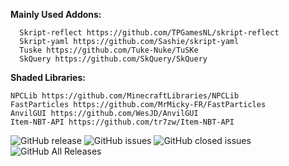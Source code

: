 **Mainly Used Addons:**
``` 
  Skript-reflect https://github.com/TPGamesNL/skript-reflect
  Skript-yaml https://github.com/Sashie/skript-yaml
  Tuske https://github.com/Tuke-Nuke/TuSKe
  SkQuery https://github.com/SkQuery/SkQuery
```

**Shaded Libraries:**
```
NPCLib https://github.com/MinecraftLibraries/NPCLib
FastParticles https://github.com/MrMicky-FR/FastParticles
AnvilGUI https://github.com/WesJD/AnvilGUI
Item-NBT-API https://github.com/tr7zw/Item-NBT-API
```

![GitHub release](https://img.shields.io/github/release/andrei923/LeafSK.svg?style=for-the-badge)
![GitHub issues](https://img.shields.io/github/issues-raw/andrei923/LeafSK.svg?style=for-the-badge)
![GitHub closed issues](https://img.shields.io/github/issues-closed-raw/andrei923/LeafSK.svg?style=for-the-badge)
![GitHub All Releases](https://img.shields.io/github/downloads/andrei923/LeafSK/total.svg?style=for-the-badge)
